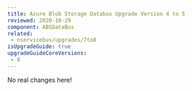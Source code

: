 ```yaml
---
title: Azure Blob Storage Databus Upgrade Version 4 to 5
reviewed: 2020-10-29
component: ABSDataBus
related:
 - nservicebus/upgrades/7to8
isUpgradeGuide: true
upgradeGuideCoreVersions:
 - 8
---
```


No real changes here!


